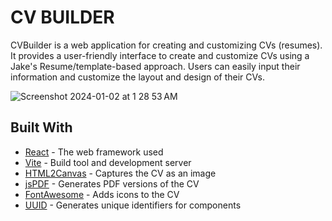 # CV BUILDER

CVBuilder is a web application for creating and customizing CVs (resumes). 
It provides a user-friendly interface to create and customize CVs using a Jake's Resume/template-based approach. Users can easily input their information and customize the layout and design of their CVs.

![Screenshot 2024-01-02 at 1 28 53 AM](https://github.com/Jonathan03ant/CVBuilder/assets/113400649/64ee06fc-6f67-44a0-930f-fa1b287da91d)


## Built With

* [React](https://reactjs.org/) - The web framework used
* [Vite](https://vitejs.dev/) - Build tool and development server
* [HTML2Canvas](https://html2canvas.hertzen.com/) - Captures the CV as an image
* [jsPDF](https://github.com/MrRio/jsPDF) - Generates PDF versions of the CV
* [FontAwesome](https://fontawesome.com/) - Adds icons to the CV
* [UUID](https://www.npmjs.com/package/uuid) - Generates unique identifiers for components